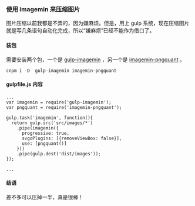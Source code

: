 ### 使用 imagemin 来压缩图片

图片压缩以前我都是不弄的，因为嫌麻烦。但是，用上 gulp 系统，现在压缩图片就是写几条语句自动化完成，所以“嫌麻烦”已经不能作为借口了。

#### 装包

需要安装两个包，一个是 [gulp-imagemin](https://www.npmjs.com/package/gulp-imagemin) ，另一个是 [imagemin-pngquant](https://www.npmjs.com/package/imagemin-pngquant) 。

```
cnpm i -D  gulp-imagemin imagemin-pngquant
```
#### gulpfile.js 内容

```
...
var imagemin = require('gulp-imagemin');
var pngquant = require('imagemin-pngquant');

gulp.task('imagemin', function(){
  return gulp.src('src/images/*')
    .pipe(imagemin({
      progressive: true,
      svgoPlugins: [{removeViewBox: false}],
      use: [pngquant()]
    }))
    .pipe(gulp.dest('dist/images'));
});

...
```
#### 结语

差不多可以压掉一半，真是很棒！
